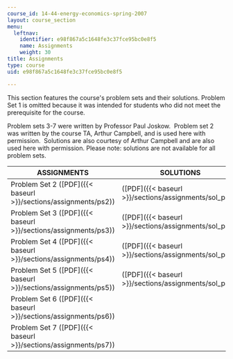 ```yaml
---
course_id: 14-44-energy-economics-spring-2007
layout: course_section
menu:
  leftnav:
    identifier: e98f867a5c1648fe3c37fce95bc0e8f5
    name: Assignments
    weight: 30
title: Assignments
type: course
uid: e98f867a5c1648fe3c37fce95bc0e8f5

---
```


This section features the course's problem sets and their solutions. Problem Set 1 is omitted because it was intended for students who did not meet the prerequisite for the course.

Problem sets 3-7 were written by Professor Paul Joskow.  Problem set 2 was written by the course TA, Arthur Campbell, and is used here with permission.  Solutions are also courtesy of Arthur Campbell and are also used here with permission. Please note: solutions are not available for all problem sets.

| ASSIGNMENTS | SOLUTIONS |
| --- | --- |
| Problem Set 2 ([PDF]({{< baseurl >}}/sections/assignments/ps2)) | ([PDF]({{< baseurl >}}/sections/assignments/sol_ps2)) |
| Problem Set 3 ([PDF]({{< baseurl >}}/sections/assignments/ps3)) | ([PDF]({{< baseurl >}}/sections/assignments/sol_ps3)) |
| Problem Set 4 ([PDF]({{< baseurl >}}/sections/assignments/ps4)) | ([PDF]({{< baseurl >}}/sections/assignments/sol_ps4)) |
| Problem Set 5 ([PDF]({{< baseurl >}}/sections/assignments/ps5)) | ([PDF]({{< baseurl >}}/sections/assignments/sol_ps5)) |
| Problem Set 6 ([PDF]({{< baseurl >}}/sections/assignments/ps6)) | &nbsp; |
| Problem Set 7 ([PDF]({{< baseurl >}}/sections/assignments/ps7)) |
